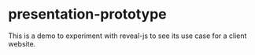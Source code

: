 # presentation-prototype

This is a demo to experiment with reveal-js to see its use case for a client website.
